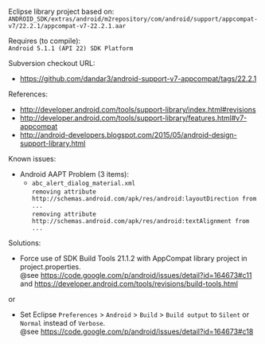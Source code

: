 Eclipse library project based on:<br/>
`ANDROID_SDK/extras/android/m2repository/com/android/support/appcompat-v7/22.2.1/appcompat-v7-22.2.1.aar`

Requires (to compile):<br/>
`Android 5.1.1 (API 22) SDK Platform`

Subversion checkout URL:<br/>
* https://github.com/dandar3/android-support-v7-appcompat/tags/22.2.1

References:
* http://developer.android.com/tools/support-library/index.html#revisions
* http://developer.android.com/tools/support-library/features.html#v7-appcompat
* http://android-developers.blogspot.com/2015/05/android-design-support-library.html

Known issues:
* Android AAPT Problem (3 items):
  * `abc_alert_dialog_material.xml` <br/>
`removing attribute http://schemas.android.com/apk/res/android:layoutDirection from ...`<br/>
`removing attribute http://schemas.android.com/apk/res/android:textAlignment from ...`<br/>

Solutions:
* Force use of SDK Build Tools 21.1.2 with AppCompat library project in project.properties.<br/>
  @see https://code.google.com/p/android/issues/detail?id=164673#c11 and  https://developer.android.com/tools/revisions/build-tools.html
 
or

* Set Eclipse `Preferences` > `Android` > `Build` > `Build output` to `Silent` or `Normal` instead of `Verbose`.<br/>
  @see https://code.google.com/p/android/issues/detail?id=164673#c18
